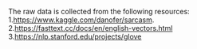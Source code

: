 The raw data is collected from the following resources:
1.https://www.kaggle.com/danofer/sarcasm.
2.https://fasttext.cc/docs/en/english-vectors.html
3.https://nlp.stanford.edu/projects/glove
